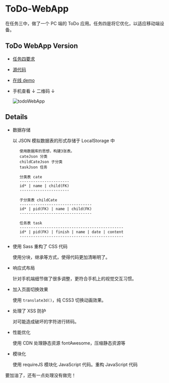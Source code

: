# ToDo-WebApp

在任务三中，做了一个 PC 端的 ToDo 应用。任务四是将它优化，以适应移动端设备。

## ToDo WebApp Version

* [任务四要求](https://github.com/baidu-ife/ife/tree/master/task/task0004)
* [源代码](https://github.com/Gaohaoyang/ToDo-WebApp)
* [在线 demo](http://gaohaoyang.github.io/ToDo-WebApp/)
* 手机查看 ↓ 二维码 ↓
    
    ![todoWebApp](http://7q5cdt.com1.z0.glb.clouddn.com/task4-code-todoWebApp.png)

## Details

* 数据存储

    以 JSON 模拟数据表的形式存储于 LocalStorage 中

         使用数据库的思想，构建3张表。
         cateJson 分类
         childCateJson 子分类
         taskJson 任务
         
         分类表 cate
         ----------------------
         id* | name | child(FK)
         ----------------------
         
         子分类表 childCate
         --------------------------------
         id* | pid(FK) | name | child(FK)
         --------------------------------
         
         任务表 task
         ----------------------------------------------
         id* | pid(FK) | finish | name | date | content
         ----------------------------------------------

* 使用 Sass 重构了 CSS 代码
    
    使用分块，继承等方式，使得代码更加清晰明了。

* 响应式布局
    
    针对手机端细节做了很多调整，更符合手机上的视觉交互习惯。

* 加入页面切换效果
    
    使用 `translate3d()`，纯 CSS3 切换动画效果。

* 处理了 XSS 防护
    
    对可能造成破坏的字符进行转码。

* 性能优化
    
    使用 CDN 处理静态资源 fontAwesome，压缩静态资源等

* 模块化
    
    使用 requireJS 模块化 JavaScript 代码。重构 JavaScript 代码



要加油了，还有一点处理没有做完！


